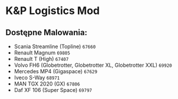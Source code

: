 # K&P Logistics Mod
## Dostępne Malowania:
- Scania Streamline (Topline) `67660`
- Renault Magnum `69805`
- Renault T (High) `67407`
- Volvo FH6 (Globetrotter, Globetrotter XL, Globetrotter XXL) `69920`
- Mercedes MP4 (Gigaspace) `67629`
- Iveco S-Way `68971`
- MAN TGX 2020 (GX) `67806`
- Daf XF 106 (Super Space) `69797`

